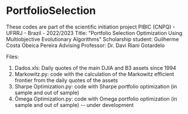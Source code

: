 # PortfolioSelection
These codes are part of the scientific initiation project PIBIC (CNPQ) - UFRRJ - Brazil - 2022/2023
Title: "Portfolio Selection Optimization Using Multiobjective Evolutionary Algorithms"
Scholarship student: Guilherme Costa Obeica Pereira
Advising Professor: Dr. Davi Riani Gotardelo

Files:

1. Dados.xls: Daily quotes of the main DJIA and B3 assets since 1994
2. Markowitz.py: code with the calculation of the Markowitz efficient frontier from the daily quotes of the assets
3. Sharpe Optimization.py: code with Sharpe portfolio optimization (in sample and out of sample)
4. Ômega Optimization.py: code with Omega portfolio optimization (in sample and out of sample) -- under development


